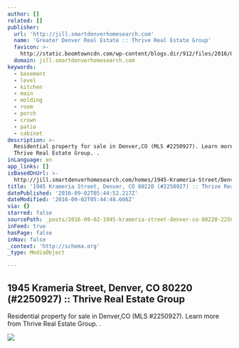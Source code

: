 ```yaml
---
author: []
related: []
publisher:
  url: 'http://jill.smartdenverhomesearch.com'
  name: 'Greater Denver Real Estate :: Thrive Real Estate Group'
  favicon: >-
    http://static.boomtowncdn.com/wp-content/blogs.dir/912/files/2016/05/TRG-logo-V-e1463945928413.jpg
  domain: jill.smartdenverhomesearch.com
keywords:
  - basement
  - level
  - kitchen
  - main
  - molding
  - room
  - porch
  - crown
  - patio
  - cabinet
description: >-
  Residential property for sale in Denver,CO (MLS #2250927). Learn more from
  Thrive Real Estate Group. .
inLanguage: en
app_links: []
isBasedOnUrl: >-
  http://jill.smartdenverhomesearch.com/homes/1945-Krameria-Street/Denver/CO/80220/66171243/
title: '1945 Krameria Street, Denver, CO 80220 (#2250927) :: Thrive Real Estate Group'
datePublished: '2016-09-02T05:44:52.217Z'
dateModified: '2016-09-02T05:44:48.606Z'
via: {}
starred: false
sourcePath: _posts/2016-09-02-1945-krameria-street-denver-co-80220-2250927-thrive.md
inFeed: true
hasPage: false
inNav: false
_context: 'http://schema.org'
_type: MediaObject

---
```

<article style=""><h1>1945 Krameria Street, Denver, CO 80220 (#2250927) :: Thrive Real Estate Group</h1><p>Residential property for sale in Denver,CO (MLS #2250927). Learn more from Thrive Real Estate Group. .</p><img src="http://photos.boomtowncdn.com/metrolist/1280_boomver_1_2250927-1.jpg" /></article>
